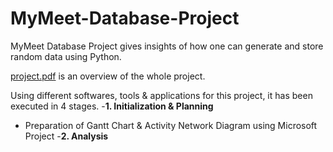 # MyMeet-Database-Project
MyMeet Database Project gives insights of how one can generate and store random data using Python.

[project.pdf](https://github.com/jivaniyash/MyMeet-Database-Project/blob/main/project.pdf) is an overview of the whole project.

Using different softwares, tools & applications for this project, it has been executed in 4 stages. 
-**1. Initialization & Planning**
  - Preparation of Gantt Chart & Activity Network Diagram using Microsoft Project
-**2. Analysis**
